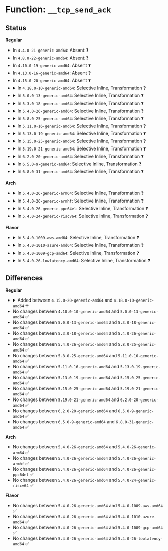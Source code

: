 # Function: <code>__tcp_send_ack</code>

## Status
<b>Regular</b>
<ul>
<li>
In <code>4.4.0-21-generic-amd64</code>: Absent ❓
</li>
<li>
In <code>4.8.0-22-generic-amd64</code>: Absent ❓
</li>
<li>
In <code>4.10.0-19-generic-amd64</code>: Absent ❓
</li>
<li>
In <code>4.13.0-16-generic-amd64</code>: Absent ❓
</li>
<li>
In <code>4.15.0-20-generic-amd64</code>: Absent ❓
</li>
<li>
<details>
<summary>In <code>4.18.0-10-generic-amd64</code>: Selective Inline, Transformation ❓</summary>

```c
void __tcp_send_ack(struct sock * sk, u32 rcv_nxt)
```

```json
{
  "name": "__tcp_send_ack",
  "collision_type": "Unique Global",
  "inline_type": "Selective",
  "funcs": [
    {
      "addr": 18446744071588332083,
      "name": "__tcp_send_ack",
      "external": true,
      "loc": "net/ipv4/tcp_output.c:3585",
      "file": "net/ipv4/tcp_output.c",
      "inline": "not declared, inlined",
      "caller_inline": [
        "net/ipv4/tcp_output.c:tcp_send_delayed_ack"
      ],
      "caller_func": [
        "net/ipv4/tcp_output.c:tcp_send_delayed_ack"
      ]
    }
  ],
  "symbols": [
    {
      "addr": 18446744071588325328,
      "name": "__tcp_send_ack.part.46",
      "section": ".text",
      "bind": "STB_LOCAL",
      "size": 255
    },
    {
      "addr": 18446744071588325584,
      "name": "__tcp_send_ack",
      "section": ".text",
      "bind": "STB_GLOBAL",
      "size": 25
    }
  ]
}
```
</details>
</li>
<li>
<details>
<summary>In <code>5.0.0-13-generic-amd64</code>: Selective Inline, Transformation ❓</summary>

```c
void __tcp_send_ack(struct sock * sk, u32 rcv_nxt)
```

```json
{
  "name": "__tcp_send_ack",
  "collision_type": "Unique Global",
  "inline_type": "Selective",
  "funcs": [
    {
      "addr": 18446744071588521219,
      "name": "__tcp_send_ack",
      "external": true,
      "loc": "net/ipv4/tcp_output.c:3617",
      "file": "net/ipv4/tcp_output.c",
      "inline": "not declared, inlined",
      "caller_inline": [
        "net/ipv4/tcp_output.c:tcp_send_delayed_ack"
      ],
      "caller_func": [
        "net/ipv4/tcp_output.c:tcp_send_delayed_ack"
      ]
    }
  ],
  "symbols": [
    {
      "addr": 18446744071588514416,
      "name": "__tcp_send_ack.part.48",
      "section": ".text",
      "bind": "STB_LOCAL",
      "size": 255
    },
    {
      "addr": 18446744071588514672,
      "name": "__tcp_send_ack",
      "section": ".text",
      "bind": "STB_GLOBAL",
      "size": 25
    }
  ]
}
```
</details>
</li>
<li>
<details>
<summary>In <code>5.3.0-18-generic-amd64</code>: Selective Inline, Transformation ❓</summary>

```c
void __tcp_send_ack(struct sock * sk, u32 rcv_nxt)
```

```json
{
  "name": "__tcp_send_ack",
  "collision_type": "Unique Global",
  "inline_type": "Selective",
  "funcs": [
    {
      "addr": 18446744071588931665,
      "name": "__tcp_send_ack",
      "external": true,
      "loc": "net/ipv4/tcp_output.c:3652",
      "file": "net/ipv4/tcp_output.c",
      "inline": "not declared, inlined",
      "caller_inline": [
        "net/ipv4/tcp_output.c:tcp_send_delayed_ack"
      ],
      "caller_func": [
        "net/ipv4/tcp_output.c:tcp_send_delayed_ack"
      ]
    }
  ],
  "symbols": [
    {
      "addr": 18446744071588919728,
      "name": "__tcp_send_ack.part.0",
      "section": ".text",
      "bind": "STB_LOCAL",
      "size": 273
    },
    {
      "addr": 18446744071588920016,
      "name": "__tcp_send_ack",
      "section": ".text",
      "bind": "STB_GLOBAL",
      "size": 25
    }
  ]
}
```
</details>
</li>
<li>
<details>
<summary>In <code>5.4.0-26-generic-amd64</code>: Selective Inline, Transformation ❓</summary>

```c
void __tcp_send_ack(struct sock * sk, u32 rcv_nxt)
```

```json
{
  "name": "__tcp_send_ack",
  "collision_type": "Unique Global",
  "inline_type": "Selective",
  "funcs": [
    {
      "addr": 18446744071589155681,
      "name": "__tcp_send_ack",
      "external": true,
      "loc": "net/ipv4/tcp_output.c:3684",
      "file": "net/ipv4/tcp_output.c",
      "inline": "not declared, inlined",
      "caller_inline": [
        "net/ipv4/tcp_output.c:tcp_send_delayed_ack"
      ],
      "caller_func": [
        "net/ipv4/tcp_output.c:tcp_send_delayed_ack"
      ]
    }
  ],
  "symbols": [
    {
      "addr": 18446744071589143504,
      "name": "__tcp_send_ack.part.0",
      "section": ".text",
      "bind": "STB_LOCAL",
      "size": 273
    },
    {
      "addr": 18446744071589143792,
      "name": "__tcp_send_ack",
      "section": ".text",
      "bind": "STB_GLOBAL",
      "size": 25
    }
  ]
}
```
</details>
</li>
<li>
<details>
<summary>In <code>5.8.0-25-generic-amd64</code>: Selective Inline, Transformation ❓</summary>

```c
void __tcp_send_ack(struct sock * sk, u32 rcv_nxt)
```

```json
{
  "name": "__tcp_send_ack",
  "collision_type": "Unique Global",
  "inline_type": "Selective",
  "funcs": [
    {
      "addr": 18446744071590124715,
      "name": "__tcp_send_ack",
      "external": true,
      "loc": "net/ipv4/tcp_output.c:3757",
      "file": "net/ipv4/tcp_output.c",
      "inline": "not declared, inlined",
      "caller_inline": [
        "net/ipv4/tcp_output.c:tcp_send_delayed_ack"
      ],
      "caller_func": [
        "net/ipv4/tcp_output.c:tcp_send_delayed_ack",
        "net/ipv4/bpf_tcp_ca.c:bpf_tcp_send_ack"
      ]
    }
  ],
  "symbols": [
    {
      "addr": 18446744071590113584,
      "name": "__tcp_send_ack.part.0",
      "section": ".text",
      "bind": "STB_LOCAL",
      "size": 273
    },
    {
      "addr": 18446744071590113872,
      "name": "__tcp_send_ack",
      "section": ".text",
      "bind": "STB_GLOBAL",
      "size": 25
    }
  ]
}
```
</details>
</li>
<li>
<details>
<summary>In <code>5.11.0-16-generic-amd64</code>: Selective Inline, Transformation ❓</summary>

```c
void __tcp_send_ack(struct sock * sk, u32 rcv_nxt)
```

```json
{
  "name": "__tcp_send_ack",
  "collision_type": "Unique Global",
  "inline_type": "Selective",
  "funcs": [
    {
      "addr": 18446744071590172432,
      "name": "__tcp_send_ack",
      "external": true,
      "loc": "net/ipv4/tcp_output.c:3936",
      "file": "net/ipv4/tcp_output.c",
      "inline": "not declared, inlined",
      "caller_inline": [
        "net/ipv4/tcp_output.c:tcp_send_delayed_ack"
      ],
      "caller_func": [
        "net/ipv4/tcp_output.c:tcp_send_delayed_ack",
        "net/ipv4/bpf_tcp_ca.c:bpf_tcp_send_ack"
      ]
    }
  ],
  "symbols": [
    {
      "addr": 18446744071590161040,
      "name": "__tcp_send_ack.part.0",
      "section": ".text",
      "bind": "STB_LOCAL",
      "size": 420
    },
    {
      "addr": 18446744071590161472,
      "name": "__tcp_send_ack",
      "section": ".text",
      "bind": "STB_GLOBAL",
      "size": 25
    }
  ]
}
```
</details>
</li>
<li>
<details>
<summary>In <code>5.13.0-19-generic-amd64</code>: Selective Inline, Transformation ❓</summary>

```c
void __tcp_send_ack(struct sock * sk, u32 rcv_nxt)
```

```json
{
  "name": "__tcp_send_ack",
  "collision_type": "Unique Global",
  "inline_type": "Selective",
  "funcs": [
    {
      "addr": 18446744071590086875,
      "name": "__tcp_send_ack",
      "external": true,
      "loc": "net/ipv4/tcp_output.c:3933",
      "file": "net/ipv4/tcp_output.c",
      "inline": "not declared, inlined",
      "caller_inline": [
        "net/ipv4/tcp_output.c:tcp_send_delayed_ack"
      ],
      "caller_func": [
        "net/ipv4/tcp_output.c:tcp_send_delayed_ack",
        "net/ipv4/bpf_tcp_ca.c:bpf_tcp_send_ack"
      ]
    }
  ],
  "symbols": [
    {
      "addr": 18446744071590075008,
      "name": "__tcp_send_ack.part.0",
      "section": ".text",
      "bind": "STB_LOCAL",
      "size": 421
    },
    {
      "addr": 18446744071590075440,
      "name": "__tcp_send_ack",
      "section": ".text",
      "bind": "STB_GLOBAL",
      "size": 25
    }
  ]
}
```
</details>
</li>
<li>
<details>
<summary>In <code>5.15.0-25-generic-amd64</code>: Selective Inline, Transformation ❓</summary>

```c
void __tcp_send_ack(struct sock * sk, u32 rcv_nxt)
```

```json
{
  "name": "__tcp_send_ack",
  "collision_type": "Unique Global",
  "inline_type": "Selective",
  "funcs": [
    {
      "addr": 18446744071590861563,
      "name": "__tcp_send_ack",
      "external": true,
      "loc": "net/ipv4/tcp_output.c:3934",
      "file": "net/ipv4/tcp_output.c",
      "inline": "not declared, inlined",
      "caller_inline": [
        "net/ipv4/tcp_output.c:tcp_send_delayed_ack"
      ],
      "caller_func": [
        "net/ipv4/tcp_output.c:tcp_send_delayed_ack",
        "net/ipv4/bpf_tcp_ca.c:bpf_tcp_send_ack"
      ]
    }
  ],
  "symbols": [
    {
      "addr": 18446744071590849216,
      "name": "__tcp_send_ack.part.0",
      "section": ".text",
      "bind": "STB_LOCAL",
      "size": 437
    },
    {
      "addr": 18446744071592719039,
      "name": "__tcp_send_ack.part.0.cold",
      "section": ".text",
      "bind": "STB_LOCAL",
      "size": 32
    },
    {
      "addr": 18446744071590849664,
      "name": "__tcp_send_ack",
      "section": ".text",
      "bind": "STB_GLOBAL",
      "size": 25
    }
  ]
}
```
</details>
</li>
<li>
<details>
<summary>In <code>5.19.0-21-generic-amd64</code>: Selective Inline, Transformation ❓</summary>

```c
void __tcp_send_ack(struct sock * sk, u32 rcv_nxt)
```

```json
{
  "name": "__tcp_send_ack",
  "collision_type": "Unique Global",
  "inline_type": "Selective",
  "funcs": [
    {
      "addr": 18446744071592498124,
      "name": "__tcp_send_ack",
      "external": true,
      "loc": "net/ipv4/tcp_output.c:3943",
      "file": "net/ipv4/tcp_output.c",
      "inline": "not declared, inlined",
      "caller_inline": [
        "net/ipv4/tcp_output.c:tcp_send_delayed_ack"
      ],
      "caller_func": [
        "net/ipv4/tcp_output.c:tcp_send_delayed_ack",
        "net/ipv4/bpf_tcp_ca.c:bpf_tcp_send_ack"
      ]
    }
  ],
  "symbols": [
    {
      "addr": 18446744071592485248,
      "name": "__tcp_send_ack.part.0",
      "section": ".text",
      "bind": "STB_LOCAL",
      "size": 452
    },
    {
      "addr": 18446744071594605538,
      "name": "__tcp_send_ack.part.0.cold",
      "section": ".text",
      "bind": "STB_LOCAL",
      "size": 32
    },
    {
      "addr": 18446744071592485712,
      "name": "__tcp_send_ack",
      "section": ".text",
      "bind": "STB_GLOBAL",
      "size": 45
    }
  ]
}
```
</details>
</li>
<li>
<details>
<summary>In <code>6.2.0-20-generic-amd64</code>: Selective Inline, Transformation ❓</summary>

```c
void __tcp_send_ack(struct sock * sk, u32 rcv_nxt)
```

```json
{
  "name": "__tcp_send_ack",
  "collision_type": "Unique Global",
  "inline_type": "Selective",
  "funcs": [
    {
      "addr": 18446744071594353820,
      "name": "__tcp_send_ack",
      "external": true,
      "loc": "net/ipv4/tcp_output.c:3945",
      "file": "net/ipv4/tcp_output.c",
      "inline": "not declared, inlined",
      "caller_inline": [
        "net/ipv4/tcp_output.c:tcp_send_delayed_ack"
      ],
      "caller_func": [
        "net/ipv4/tcp_output.c:tcp_send_delayed_ack",
        "net/ipv4/bpf_tcp_ca.c:bpf_tcp_send_ack"
      ]
    }
  ],
  "symbols": [
    {
      "addr": 18446744071594341168,
      "name": "__tcp_send_ack.part.0",
      "section": ".text",
      "bind": "STB_LOCAL",
      "size": 452
    },
    {
      "addr": 18446744071596340852,
      "name": "__tcp_send_ack.part.0.cold",
      "section": ".text",
      "bind": "STB_LOCAL",
      "size": 32
    },
    {
      "addr": 18446744071594341648,
      "name": "__tcp_send_ack",
      "section": ".text",
      "bind": "STB_GLOBAL",
      "size": 45
    }
  ]
}
```
</details>
</li>
<li>
<details>
<summary>In <code>6.5.0-9-generic-amd64</code>: Selective Inline, Transformation ❓</summary>

```c
void __tcp_send_ack(struct sock * sk, u32 rcv_nxt)
```

```json
{
  "name": "__tcp_send_ack",
  "collision_type": "Unique Global",
  "inline_type": "Selective",
  "funcs": [
    {
      "addr": 18446744071594741724,
      "name": "__tcp_send_ack",
      "external": true,
      "loc": "net/ipv4/tcp_output.c:4034",
      "file": "net/ipv4/tcp_output.c",
      "inline": "not declared, inlined",
      "caller_inline": [
        "net/ipv4/tcp_output.c:tcp_send_delayed_ack"
      ],
      "caller_func": [
        "net/ipv4/tcp_output.c:tcp_send_delayed_ack",
        "net/ipv4/bpf_tcp_ca.c:bpf_tcp_send_ack"
      ]
    }
  ],
  "symbols": [
    {
      "addr": 18446744071594728464,
      "name": "__tcp_send_ack.part.0",
      "section": ".text",
      "bind": "STB_LOCAL",
      "size": 448
    },
    {
      "addr": 18446744071596870208,
      "name": "__tcp_send_ack.part.0.cold",
      "section": ".text",
      "bind": "STB_LOCAL",
      "size": 47
    },
    {
      "addr": 18446744071594728928,
      "name": "__tcp_send_ack",
      "section": ".text",
      "bind": "STB_GLOBAL",
      "size": 45
    }
  ]
}
```
</details>
</li>
<li>
<details>
<summary>In <code>6.8.0-31-generic-amd64</code>: Selective Inline, Transformation ❓</summary>

```c
void __tcp_send_ack(struct sock * sk, u32 rcv_nxt)
```

```json
{
  "name": "__tcp_send_ack",
  "collision_type": "Unique Global",
  "inline_type": "Selective",
  "funcs": [
    {
      "addr": 18446744071595547423,
      "name": "__tcp_send_ack",
      "external": true,
      "loc": "net/ipv4/tcp_output.c:4194",
      "file": "net/ipv4/tcp_output.c",
      "inline": "not declared, inlined",
      "caller_inline": [
        "net/ipv4/tcp_output.c:tcp_send_delayed_ack",
        "net/ipv4/tcp_output.c:tcp_release_cb"
      ],
      "caller_func": [
        "net/ipv4/tcp_output.c:tcp_send_delayed_ack",
        "net/ipv4/tcp_output.c:tcp_release_cb",
        "net/ipv4/bpf_tcp_ca.c:bpf_tcp_send_ack"
      ]
    }
  ],
  "symbols": [
    {
      "addr": 18446744071595533776,
      "name": "__tcp_send_ack.part.0",
      "section": ".text",
      "bind": "STB_LOCAL",
      "size": 442
    },
    {
      "addr": 18446744071597793812,
      "name": "__tcp_send_ack.part.0.cold",
      "section": ".text",
      "bind": "STB_LOCAL",
      "size": 47
    },
    {
      "addr": 18446744071595534240,
      "name": "__tcp_send_ack",
      "section": ".text",
      "bind": "STB_GLOBAL",
      "size": 45
    }
  ]
}
```
</details>
</li>
</ul>
<b>Arch</b>
<ul>
<li>
<details>
<summary>In <code>5.4.0-26-generic-arm64</code>: Selective Inline, Transformation ❓</summary>

```c
void __tcp_send_ack(struct sock * sk, u32 rcv_nxt)
```

```json
{
  "name": "__tcp_send_ack",
  "collision_type": "Unique Global",
  "inline_type": "Selective",
  "funcs": [
    {
      "addr": 18446603336502771620,
      "name": "__tcp_send_ack",
      "external": true,
      "loc": "net/ipv4/tcp_output.c:3684",
      "file": "net/ipv4/tcp_output.c",
      "inline": "not declared, inlined",
      "caller_inline": [
        "net/ipv4/tcp_output.c:tcp_send_delayed_ack"
      ],
      "caller_func": [
        "net/ipv4/tcp_output.c:tcp_send_delayed_ack"
      ]
    }
  ],
  "symbols": [
    {
      "addr": 18446603336502759272,
      "name": "__tcp_send_ack.part.0",
      "section": ".text",
      "bind": "STB_LOCAL",
      "size": 288
    },
    {
      "addr": 18446603336502759560,
      "name": "__tcp_send_ack",
      "section": ".text",
      "bind": "STB_GLOBAL",
      "size": 68
    }
  ]
}
```
</details>
</li>
<li>
<details>
<summary>In <code>5.4.0-26-generic-armhf</code>: Selective Inline, Transformation ❓</summary>

```c
void __tcp_send_ack(struct sock * sk, u32 rcv_nxt)
```

```json
{
  "name": "__tcp_send_ack",
  "collision_type": "Unique Global",
  "inline_type": "Selective",
  "funcs": [
    {
      "addr": 3235476220,
      "name": "__tcp_send_ack",
      "external": true,
      "loc": "net/ipv4/tcp_output.c:3684",
      "file": "net/ipv4/tcp_output.c",
      "inline": "not declared, inlined",
      "caller_inline": [
        "net/ipv4/tcp_output.c:tcp_send_delayed_ack"
      ],
      "caller_func": [
        "net/ipv4/tcp_output.c:tcp_send_delayed_ack"
      ]
    }
  ],
  "symbols": [
    {
      "addr": 3235463772,
      "name": "__tcp_send_ack.part.0",
      "section": ".text",
      "bind": "STB_LOCAL",
      "size": 292
    },
    {
      "addr": 3235464064,
      "name": "__tcp_send_ack",
      "section": ".text",
      "bind": "STB_GLOBAL",
      "size": 40
    }
  ]
}
```
</details>
</li>
<li>
<details>
<summary>In <code>5.4.0-26-generic-ppc64el</code>: Selective Inline, Transformation ❓</summary>

```c
void __tcp_send_ack(struct sock * sk, u32 rcv_nxt)
```

```json
{
  "name": "__tcp_send_ack",
  "collision_type": "Unique Global",
  "inline_type": "Selective",
  "funcs": [
    {
      "addr": 13835058055296404928,
      "name": "__tcp_send_ack",
      "external": true,
      "loc": "net/ipv4/tcp_output.c:3684",
      "file": "net/ipv4/tcp_output.c",
      "inline": "not declared, inlined",
      "caller_inline": [
        "net/ipv4/tcp_output.c:tcp_send_delayed_ack"
      ],
      "caller_func": [
        "net/ipv4/tcp_output.c:tcp_send_delayed_ack"
      ]
    }
  ],
  "symbols": [
    {
      "addr": 13835058055296388992,
      "name": "__tcp_send_ack.part.0",
      "section": ".text",
      "bind": "STB_LOCAL",
      "size": 368
    },
    {
      "addr": 13835058055296389360,
      "name": "__tcp_send_ack",
      "section": ".text",
      "bind": "STB_GLOBAL",
      "size": 32
    }
  ]
}
```
</details>
</li>
<li>
<details>
<summary>In <code>5.4.0-24-generic-riscv64</code>: Selective Inline, Transformation ❓</summary>

```c
void __tcp_send_ack(struct sock * sk, u32 rcv_nxt)
```

```json
{
  "name": "__tcp_send_ack",
  "collision_type": "Unique Global",
  "inline_type": "Selective",
  "funcs": [
    {
      "addr": 18446743936278893120,
      "name": "__tcp_send_ack",
      "external": true,
      "loc": "net/ipv4/tcp_output.c:3684",
      "file": "net/ipv4/tcp_output.c",
      "inline": "not declared, inlined",
      "caller_inline": [
        "net/ipv4/tcp_output.c:tcp_send_delayed_ack"
      ],
      "caller_func": [
        "net/ipv4/tcp_output.c:tcp_send_delayed_ack"
      ]
    }
  ],
  "symbols": [
    {
      "addr": 18446743936278882530,
      "name": "__tcp_send_ack.part.0",
      "section": ".text",
      "bind": "STB_LOCAL",
      "size": 264
    },
    {
      "addr": 18446743936278882794,
      "name": "__tcp_send_ack",
      "section": ".text",
      "bind": "STB_GLOBAL",
      "size": 64
    }
  ]
}
```
</details>
</li>
</ul>
<b>Flavor</b>
<ul>
<li>
<details>
<summary>In <code>5.4.0-1009-aws-amd64</code>: Selective Inline, Transformation ❓</summary>

```c
void __tcp_send_ack(struct sock * sk, u32 rcv_nxt)
```

```json
{
  "name": "__tcp_send_ack",
  "collision_type": "Unique Global",
  "inline_type": "Selective",
  "funcs": [
    {
      "addr": 18446744071588762065,
      "name": "__tcp_send_ack",
      "external": true,
      "loc": "net/ipv4/tcp_output.c:3684",
      "file": "net/ipv4/tcp_output.c",
      "inline": "not declared, inlined",
      "caller_inline": [
        "net/ipv4/tcp_output.c:tcp_send_delayed_ack"
      ],
      "caller_func": [
        "net/ipv4/tcp_output.c:tcp_send_delayed_ack"
      ]
    }
  ],
  "symbols": [
    {
      "addr": 18446744071588749888,
      "name": "__tcp_send_ack.part.0",
      "section": ".text",
      "bind": "STB_LOCAL",
      "size": 273
    },
    {
      "addr": 18446744071588750176,
      "name": "__tcp_send_ack",
      "section": ".text",
      "bind": "STB_GLOBAL",
      "size": 25
    }
  ]
}
```
</details>
</li>
<li>
<details>
<summary>In <code>5.4.0-1010-azure-amd64</code>: Selective Inline, Transformation ❓</summary>

```c
void __tcp_send_ack(struct sock * sk, u32 rcv_nxt)
```

```json
{
  "name": "__tcp_send_ack",
  "collision_type": "Unique Global",
  "inline_type": "Selective",
  "funcs": [
    {
      "addr": 18446744071588474001,
      "name": "__tcp_send_ack",
      "external": true,
      "loc": "net/ipv4/tcp_output.c:3684",
      "file": "net/ipv4/tcp_output.c",
      "inline": "not declared, inlined",
      "caller_inline": [
        "net/ipv4/tcp_output.c:tcp_send_delayed_ack"
      ],
      "caller_func": [
        "net/ipv4/tcp_output.c:tcp_send_delayed_ack"
      ]
    }
  ],
  "symbols": [
    {
      "addr": 18446744071588461840,
      "name": "__tcp_send_ack.part.0",
      "section": ".text",
      "bind": "STB_LOCAL",
      "size": 273
    },
    {
      "addr": 18446744071588462128,
      "name": "__tcp_send_ack",
      "section": ".text",
      "bind": "STB_GLOBAL",
      "size": 25
    }
  ]
}
```
</details>
</li>
<li>
<details>
<summary>In <code>5.4.0-1009-gcp-amd64</code>: Selective Inline, Transformation ❓</summary>

```c
void __tcp_send_ack(struct sock * sk, u32 rcv_nxt)
```

```json
{
  "name": "__tcp_send_ack",
  "collision_type": "Unique Global",
  "inline_type": "Selective",
  "funcs": [
    {
      "addr": 18446744071589198241,
      "name": "__tcp_send_ack",
      "external": true,
      "loc": "net/ipv4/tcp_output.c:3684",
      "file": "net/ipv4/tcp_output.c",
      "inline": "not declared, inlined",
      "caller_inline": [
        "net/ipv4/tcp_output.c:tcp_send_delayed_ack"
      ],
      "caller_func": [
        "net/ipv4/tcp_output.c:tcp_send_delayed_ack"
      ]
    }
  ],
  "symbols": [
    {
      "addr": 18446744071589186064,
      "name": "__tcp_send_ack.part.0",
      "section": ".text",
      "bind": "STB_LOCAL",
      "size": 273
    },
    {
      "addr": 18446744071589186352,
      "name": "__tcp_send_ack",
      "section": ".text",
      "bind": "STB_GLOBAL",
      "size": 25
    }
  ]
}
```
</details>
</li>
<li>
<details>
<summary>In <code>5.4.0-26-lowlatency-amd64</code>: Selective Inline, Transformation ❓</summary>

```c
void __tcp_send_ack(struct sock * sk, u32 rcv_nxt)
```

```json
{
  "name": "__tcp_send_ack",
  "collision_type": "Unique Global",
  "inline_type": "Selective",
  "funcs": [
    {
      "addr": 18446744071589238359,
      "name": "__tcp_send_ack",
      "external": true,
      "loc": "net/ipv4/tcp_output.c:3684",
      "file": "net/ipv4/tcp_output.c",
      "inline": "not declared, inlined",
      "caller_inline": [
        "net/ipv4/tcp_output.c:tcp_send_delayed_ack"
      ],
      "caller_func": [
        "net/ipv4/tcp_output.c:tcp_send_delayed_ack"
      ]
    }
  ],
  "symbols": [
    {
      "addr": 18446744071589226128,
      "name": "__tcp_send_ack.part.0",
      "section": ".text",
      "bind": "STB_LOCAL",
      "size": 276
    },
    {
      "addr": 18446744071589226416,
      "name": "__tcp_send_ack",
      "section": ".text",
      "bind": "STB_GLOBAL",
      "size": 25
    }
  ]
}
```
</details>
</li>
</ul>

## Differences
<b>Regular</b>
<ul>
<li>
<details>
<summary>Added between <code>4.15.0-20-generic-amd64</code> and <code>4.18.0-10-generic-amd64</code> ➕</summary>

```c
void __tcp_send_ack(struct sock * sk, u32 rcv_nxt)
```
</details>
</li>
<li>
No changes between <code>4.18.0-10-generic-amd64</code> and <code>5.0.0-13-generic-amd64</code> ✅
</li>
<li>
No changes between <code>5.0.0-13-generic-amd64</code> and <code>5.3.0-18-generic-amd64</code> ✅
</li>
<li>
No changes between <code>5.3.0-18-generic-amd64</code> and <code>5.4.0-26-generic-amd64</code> ✅
</li>
<li>
No changes between <code>5.4.0-26-generic-amd64</code> and <code>5.8.0-25-generic-amd64</code> ✅
</li>
<li>
No changes between <code>5.8.0-25-generic-amd64</code> and <code>5.11.0-16-generic-amd64</code> ✅
</li>
<li>
No changes between <code>5.11.0-16-generic-amd64</code> and <code>5.13.0-19-generic-amd64</code> ✅
</li>
<li>
No changes between <code>5.13.0-19-generic-amd64</code> and <code>5.15.0-25-generic-amd64</code> ✅
</li>
<li>
No changes between <code>5.15.0-25-generic-amd64</code> and <code>5.19.0-21-generic-amd64</code> ✅
</li>
<li>
No changes between <code>5.19.0-21-generic-amd64</code> and <code>6.2.0-20-generic-amd64</code> ✅
</li>
<li>
No changes between <code>6.2.0-20-generic-amd64</code> and <code>6.5.0-9-generic-amd64</code> ✅
</li>
<li>
No changes between <code>6.5.0-9-generic-amd64</code> and <code>6.8.0-31-generic-amd64</code> ✅
</li>
</ul>
<b>Arch</b>
<ul>
<li>
No changes between <code>5.4.0-26-generic-amd64</code> and <code>5.4.0-26-generic-arm64</code> ✅
</li>
<li>
No changes between <code>5.4.0-26-generic-amd64</code> and <code>5.4.0-26-generic-armhf</code> ✅
</li>
<li>
No changes between <code>5.4.0-26-generic-amd64</code> and <code>5.4.0-26-generic-ppc64el</code> ✅
</li>
<li>
No changes between <code>5.4.0-26-generic-amd64</code> and <code>5.4.0-24-generic-riscv64</code> ✅
</li>
</ul>
<b>Flavor</b>
<ul>
<li>
No changes between <code>5.4.0-26-generic-amd64</code> and <code>5.4.0-1009-aws-amd64</code> ✅
</li>
<li>
No changes between <code>5.4.0-26-generic-amd64</code> and <code>5.4.0-1010-azure-amd64</code> ✅
</li>
<li>
No changes between <code>5.4.0-26-generic-amd64</code> and <code>5.4.0-1009-gcp-amd64</code> ✅
</li>
<li>
No changes between <code>5.4.0-26-generic-amd64</code> and <code>5.4.0-26-lowlatency-amd64</code> ✅
</li>
</ul>
